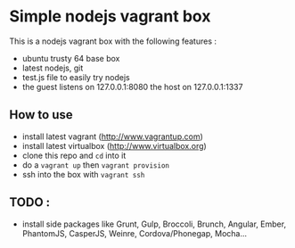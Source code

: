 # Simple nodejs vagrant box

This is a nodejs vagrant box with the following features :

* ubuntu trusty 64 base box
* latest nodejs, git 
* test.js file to easily try nodejs
* the guest listens on 127.0.0.1:8080 the host on 127.0.0.1:1337

## How to use ##

- install latest vagrant (http://www.vagrantup.com) 
- install latest virtualbox (http://www.virtualbox.org)
- clone this repo and ```cd``` into it 
- do a ```vagrant up``` then ```vagrant provision```
- ssh into the box with ```vagrant ssh```

## TODO : ##

- install side packages like Grunt, Gulp, Broccoli, Brunch, Angular, Ember, PhantomJS, CasperJS, Weinre, Cordova/Phonegap, Mocha...
